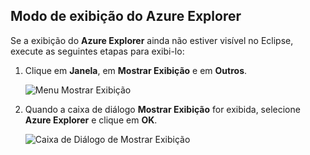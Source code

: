 ## <a name="displaying-the-azure-explorer-view"></a>Modo de exibição do Azure Explorer

Se a exibição do **Azure Explorer** ainda não estiver visível no Eclipse, execute as seguintes etapas para exibi-lo:

1. Clique em **Janela**, em **Mostrar Exibição** e em **Outros**.

   ![Menu Mostrar Exibição](./media/azure-toolkit-for-eclipse-show-azure-explorer/show-az-exp-01.png)

2. Quando a caixa de diálogo **Mostrar Exibição** for exibida, selecione **Azure Explorer** e clique em **OK**.

   ![Caixa de Diálogo de Mostrar Exibição](./media/azure-toolkit-for-eclipse-show-azure-explorer/show-az-exp-02.png)

